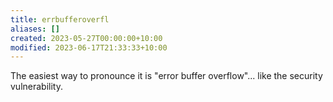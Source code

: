 ```yaml
---
title: errbufferoverfl
aliases: []
created: 2023-05-27T00:00:00+10:00
modified: 2023-06-17T21:33:33+10:00
---
```


The easiest way to pronounce it is "error buffer overflow"... like the security vulnerability.